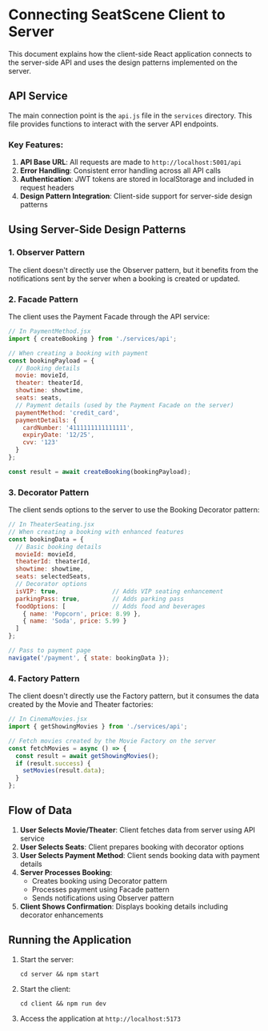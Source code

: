 # Connecting SeatScene Client to Server

This document explains how the client-side React application connects to the server-side API and uses the design patterns implemented on the server.

## API Service

The main connection point is the `api.js` file in the `services` directory. This file provides functions to interact with the server API endpoints.

### Key Features:

1. **API Base URL**: All requests are made to `http://localhost:5001/api`
2. **Error Handling**: Consistent error handling across all API calls
3. **Authentication**: JWT tokens are stored in localStorage and included in request headers
4. **Design Pattern Integration**: Client-side support for server-side design patterns

## Using Server-Side Design Patterns

### 1. Observer Pattern

The client doesn't directly use the Observer pattern, but it benefits from the notifications sent by the server when a booking is created or updated.

### 2. Facade Pattern

The client uses the Payment Facade through the API service:

```javascript
// In PaymentMethod.jsx
import { createBooking } from './services/api';

// When creating a booking with payment
const bookingPayload = {
  // Booking details
  movie: movieId,
  theater: theaterId,
  showtime: showtime,
  seats: seats,
  // Payment details (used by the Payment Facade on the server)
  paymentMethod: 'credit_card',
  paymentDetails: {
    cardNumber: '4111111111111111',
    expiryDate: '12/25',
    cvv: '123'
  }
};

const result = await createBooking(bookingPayload);
```

### 3. Decorator Pattern

The client sends options to the server to use the Booking Decorator pattern:

```javascript
// In TheaterSeating.jsx
// When creating a booking with enhanced features
const bookingData = {
  // Basic booking details
  movieId: movieId,
  theaterId: theaterId,
  showtime: showtime,
  seats: selectedSeats,
  // Decorator options
  isVIP: true,               // Adds VIP seating enhancement
  parkingPass: true,         // Adds parking pass
  foodOptions: [             // Adds food and beverages
    { name: 'Popcorn', price: 8.99 },
    { name: 'Soda', price: 5.99 }
  ]
};

// Pass to payment page
navigate('/payment', { state: bookingData });
```

### 4. Factory Pattern

The client doesn't directly use the Factory pattern, but it consumes the data created by the Movie and Theater factories:

```javascript
// In CinemaMovies.jsx
import { getShowingMovies } from './services/api';

// Fetch movies created by the Movie Factory on the server
const fetchMovies = async () => {
  const result = await getShowingMovies();
  if (result.success) {
    setMovies(result.data);
  }
};
```

## Flow of Data

1. **User Selects Movie/Theater**: Client fetches data from server using API service
2. **User Selects Seats**: Client prepares booking with decorator options
3. **User Selects Payment Method**: Client sends booking data with payment details
4. **Server Processes Booking**:
   - Creates booking using Decorator pattern
   - Processes payment using Facade pattern
   - Sends notifications using Observer pattern
5. **Client Shows Confirmation**: Displays booking details including decorator enhancements

## Running the Application

1. Start the server:
   ```
   cd server && npm start
   ```

2. Start the client:
   ```
   cd client && npm run dev
   ```

3. Access the application at `http://localhost:5173` 